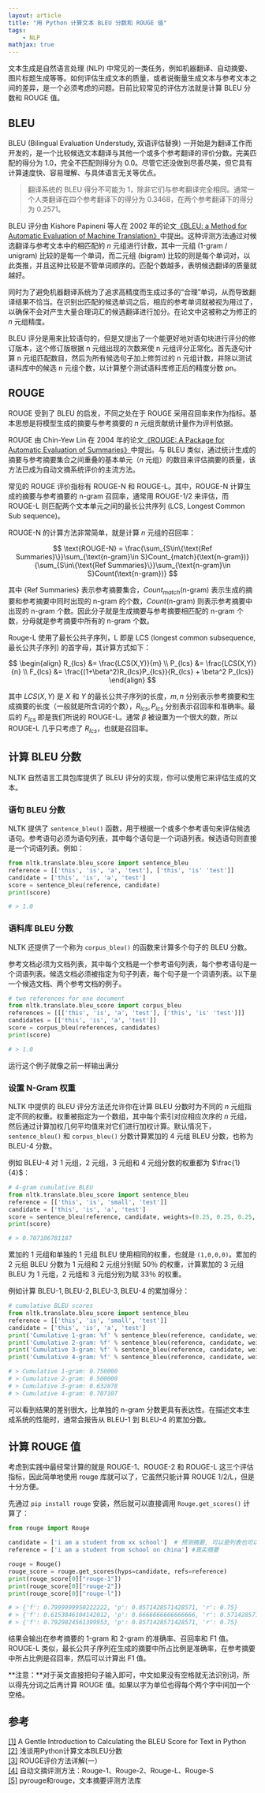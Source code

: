 ```yaml
---
layout: article
title: "用 Python 计算文本 BLEU 分数和 ROUGE 值"
tags:
    - NLP
mathjax: true
---
```


文本生成是自然语言处理 (NLP) 中常见的一类任务，例如机器翻译、自动摘要、图片标题生成等等。如何评估生成文本的质量，或者说衡量生成文本与参考文本之间的差异，是一个必须考虑的问题。目前比较常见的评估方法就是计算 $\text{BLEU}$ 分数和 $\text{ROUGE}$ 值。

## BLEU

$\text{BLEU}$ (Bilingual Evaluation Understudy, 双语评估替换) 一开始是为翻译工作而开发的，是一个比较候选文本翻译与其他一个或多个参考翻译的评价分数。完美匹配的得分为 $1.0$，完全不匹配则得分为 $0.0$。尽管它还没做到尽善尽美，但它具有计算速度快、容易理解、与具体语言无关等优点。

> 翻译系统的 $\text{BLEU}$ 得分不可能为 $1$，除非它们与参考翻译完全相同。通常一个人类翻译在四个参考翻译下的得分为 $0.3468$，在两个参考翻译下的得分为 $0.2571$。

$\text{BLEU}$ 评分由 Kishore Papineni 等人在 2002 年的论文[《BLEU: a Method for Automatic Evaluation of Machine Translation》](http://www.aclweb.org/anthology/P02-1040.pdf)中提出。这种评测方法通过对候选翻译与参考文本中的相匹配的 $n$ 元组进行计数，其中一元组 ($\text{1-gram}$ / $\text{unigram}$) 比较的是每一个单词，而二元组 ($\text{bigram}$) 比较的则是每个单词对，以此类推，并且这种比较是不管单词顺序的。匹配个数越多，表明候选翻译的质量就越好。

同时为了避免机器翻译系统为了追求高精度而生成过多的“合理”单词，从而导致翻译结果不恰当。在识别出匹配的候选单词之后，相应的参考单词就被视为用过了，以确保不会对产生大量合理词汇的候选翻译进行加分。在论文中这被称之为修正的 $n$ 元组精度。

BLEU 评分是用来比较语句的，但是又提出了一个能更好地对语句块进行评分的修订版本，这个修订版根据 n 元组出现的次数来使 n 元组评分正常化。首先逐句计算 n 元组匹配数目，然后为所有候选句子加上修剪过的 n 元组计数，并除以测试语料库中的候选 n 元组个数，以计算整个测试语料库修正后的精度分数 pn。

## ROUGE

$\text{ROUGE}$ 受到了 $\text{BLEU}$ 的启发，不同之处在于 $\text{ROUGE}$ 采用召回率来作为指标。基本思想是将模型生成的摘要与参考摘要的 $n$ 元组贡献统计量作为评判依据。

$\text{ROUGE}$ 由 Chin-Yew Lin 在 2004 年的论文[《ROUGE: A Package for Automatic Evaluation of Summaries》](https://www.aclweb.org/anthology/W04-1013.pdf)中提出。与 $\text{BLEU}$ 类似，通过统计生成的摘要与参考摘要集合之间重叠的基本单元（$n$ 元组）的数目来评估摘要的质量，该方法已成为自动文摘系统评价的主流方法。

常见的 $\text{ROUGE}$ 评价指标有 $\text{ROUGE-N}$ 和 $\text{ROUGE-L}$。其中，$\text{ROUGE-N}$ 计算生成的摘要与参考摘要的 $\text{n-gram}$ 召回率，通常用 $\text{ROUGE-1/2}$ 来评估，而 $\text{ROUGE-L}$ 则匹配两个文本单元之间的最长公共序列 (LCS, Longest Common Sub sequence)。

$\text{ROUGE-N}$ 的计算方法非常简单，就是计算 $n$ 元组的召回率：

$$
\text{ROUGE-N} = \frac{\sum_{S\in\{\text{Ref Summaries}\}}\sum_{\text{n-gram}\in S}Count_{match}(\text{n-gram})}{\sum_{S\in\{\text{Ref Summaries}\}}\sum_{\text{n-gram}\in S}Count(\text{n-gram})}
$$

其中 $\{\text{Ref Summaries}\}$ 表示参考摘要集合，$Count_{match}(\text{n-gram})$ 表示生成的摘要和参考摘要中同时出现的 $\text{n-gram}$ 的个数，$Count(\text{n-gram})$ 则表示参考摘要中出现的 $\text{n-gram}$ 个数。因此分子就是生成摘要与参考摘要相匹配的 $\text{n-gram}$ 个数，分母就是参考摘要中所有的 $\text{n-gram}$ 个数。

$\text{Rouge-L}$ 使用了最长公共子序列，L 即是 LCS (longest common subsequence, 最长公共子序列) 的首字母，其计算方式如下：

$$
\begin{align}
R_{lcs} &= \frac{LCS(X,Y)}{m} \\
P_{lcs} &= \frac{LCS(X,Y)}{n} \\
F_{lcs} &= \frac{(1+\beta^2)R_{lcs}P_{lcs}}{R_{lcs} + \beta^2 P_{lcs}}
\end{align}
$$

其中 $LCS(X,Y)$ 是 $X$ 和 $Y$ 的最长公共子序列的长度，$m,n$ 分别表示参考摘要和生成摘要的长度（一般就是所含词的个数），$R_{lcs},P_{lcs}$ 分别表示召回率和准确率。最后的 $F_{lcs}$ 即是我们所说的 $\text{ROUGE-L}$。通常 $\beta$ 被设置为一个很大的数，所以 $\text{ROUGE-L}$ 几乎只考虑了 $R_{lcs}$，也就是召回率。

## 计算 BLEU 分数

NLTK 自然语言工具包库提供了 $\text{BLEU}$ 评分的实现，你可以使用它来评估生成的文本。

### 语句 BLEU 分数

NLTK 提供了 `sentence_bleu()` 函数，用于根据一个或多个参考语句来评估候选语句。参考语句必须为语句列表，其中每个语句是一个词语列表。候选语句则直接是一个词语列表。例如：

```python
from nltk.translate.bleu_score import sentence_bleu
reference = [['this', 'is', 'a', 'test'], ['this', 'is' 'test']]
candidate = ['this', 'is', 'a', 'test']
score = sentence_bleu(reference, candidate)
print(score)

# > 1.0
```

### 语料库 BLEU 分数

NLTK 还提供了一个称为 `corpus_bleu()` 的函数来计算多个句子的 $\text{BLEU}$ 分数。

参考文档必须为文档列表，其中每个文档是一个参考语句列表，每个参考语句是一个词语列表。候选文档必须被指定为句子列表，每个句子是一个词语列表。以下是一个候选文档、两个参考文档的例子。

```python
# two references for one document
from nltk.translate.bleu_score import corpus_bleu
references = [[['this', 'is', 'a', 'test'], ['this', 'is' 'test']]]
candidates = [['this', 'is', 'a', 'test']]
score = corpus_bleu(references, candidates)
print(score)

# > 1.0
```

运行这个例子就像之前一样输出满分

### 设置 N-Gram 权重

NLTK 中提供的 $\text{BLEU}$ 评分方法还允许你在计算 $\text{BLEU}$ 分数时为不同的 $n$ 元组指定不同的权重。权重被指定为一个数组，其中每个索引对应相应次序的 $n$ 元组，然后通过计算加权几何平均值来对它们进行加权计算。默认情况下，`sentence_bleu()` 和 `corpus_bleu()` 分数计算累加的 4 元组 $\text{BLEU}$ 分数，也称为 $\text{BLEU-4}$ 分数。

例如 $\text{BLEU-4}$ 对 1 元组，2 元组，3 元组和 4 元组分数的权重都为 $\frac{1}{4}$：

```python
# 4-gram cumulative BLEU
from nltk.translate.bleu_score import sentence_bleu
reference = [['this', 'is', 'small', 'test']]
candidate = ['this', 'is', 'a', 'test']
score = sentence_bleu(reference, candidate, weights=(0.25, 0.25, 0.25, 0.25))
print(score)

# > 0.707106781187
```

累加的 1 元组和单独的 1 元组 $\text{BLEU}$ 使用相同的权重，也就是 `(1,0,0,0)`。累加的 2 元组 $\text{BLEU}$ 分数为 1 元组和 2 元组分别赋 $50％$ 的权重，计算累加的 3 元组 BLEU 为 1 元组，2 元组和 3 元组分别为赋 $33％$ 的权重。

例如计算 $\text{BLEU-1},\text{BLEU-2},\text{BLEU-3},\text{BLEU-4}$ 的累加得分：

```python
# cumulative BLEU scores
from nltk.translate.bleu_score import sentence_bleu
reference = [['this', 'is', 'small', 'test']]
candidate = ['this', 'is', 'a', 'test']
print('Cumulative 1-gram: %f' % sentence_bleu(reference, candidate, weights=(1, 0, 0, 0)))
print('Cumulative 2-gram: %f' % sentence_bleu(reference, candidate, weights=(0.5, 0.5, 0, 0)))
print('Cumulative 3-gram: %f' % sentence_bleu(reference, candidate, weights=(0.33, 0.33, 0.33, 0)))
print('Cumulative 4-gram: %f' % sentence_bleu(reference, candidate, weights=(0.25, 0.25, 0.25, 0.25)))

# > Cumulative 1-gram: 0.750000
# > Cumulative 2-gram: 0.500000
# > Cumulative 3-gram: 0.632878
# > Cumulative 4-gram: 0.707107
```

可以看到结果的差别很大，比单独的 $\text{n-gram}$ 分数更具有表达性。在描述文本生成系统的性能时，通常会报告从 $\text{BLEU-1}$ 到 $\text{BLEU-4}$ 的累加分数。

## 计算 ROUGE 值

考虑到实践中最经常计算的就是 $\text{ROUGE-1}$、$\text{ROUGE-2}$ 和 $\text{ROUGE-L}$ 这三个评估指标，因此简单地使用 rouge 库就可以了，它虽然只能计算 $\text{ROUGE 1/2/L}$，但是十分方便。

先通过 `pip install rouge` 安装，然后就可以直接调用 `Rouge.get_scores()` 计算了：

```python
from rouge import Rouge

candidate = ['i am a student from xx school']  # 预测摘要, 可以是列表也可以是句子
reference = ['i am a student from school on china'] #真实摘要

rouge = Rouge()
rouge_score = rouge.get_scores(hyps=candidate, refs=reference)
print(rouge_score[0]["rouge-1"])
print(rouge_score[0]["rouge-2"])
print(rouge_score[0]["rouge-l"])

# > {'f': 0.7999999950222222, 'p': 0.8571428571428571, 'r': 0.75}
# > {'f': 0.6153846104142012, 'p': 0.6666666666666666, 'r': 0.5714285714285714}
# > {'f': 0.7929824561399953, 'p': 0.8571428571428571, 'r': 0.75}
```

结果会输出在参考摘要的 $\text{1-gram}$ 和 $\text{2-gram}$ 的准确率、召回率和 F1 值。$\text{ROUGE-L}$ 类似，最长公共子序列在生成的摘要中所占比例是准确率，在参考摘要中所占比例是召回率，然后可以计算出 F1 值。

**注意：**对于英文直接把句子输入即可，中文如果没有空格就无法识别词，所以得先分词之后再计算 $\text{ROUGE}$ 值。如果以字为单位也得每个两个字中间加一个空格。

## 参考

[[1]](https://machinelearningmastery.com/calculate-bleu-score-for-text-python/) A Gentle Introduction to Calculating the BLEU Score for Text in Python  
[[2]](https://cloud.tencent.com/developer/article/1042161) 浅谈用Python计算文本BLEU分数  
[[3]](https://blog.csdn.net/lime1991/article/details/42521029) ROUGE评价方法详解(一）  
[[4]](https://blog.csdn.net/qq_25222361/article/details/78694617) 自动文摘评测方法：Rouge-1、Rouge-2、Rouge-L、Rouge-S  
[[5]](https://www.jianshu.com/p/2d7c3a1fcbe3) pyrouge和rouge，文本摘要评测方法库

